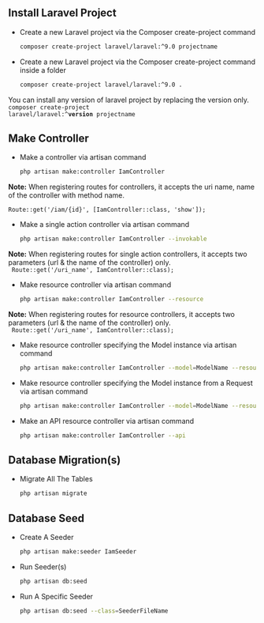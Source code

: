 ## Install Laravel Project

* Create a new Laravel project via the Composer create-project command 
  ```sh
  composer create-project laravel/laravel:^9.0 projectname
  ```
* Create a new Laravel project via the Composer create-project command inside a folder
  ```sh
  composer create-project laravel/laravel:^9.0 . 
  ```  
You can install any version of laravel project by replacing the version only.
<code> composer create-project laravel/laravel:^<b>version</b> projectname </code>
  
## Make Controller

* Make a controller via artisan command 
  ```sh
  php artisan make:controller IamController
  ```
<b>Note:</b> When registering routes for controllers, it accepts the uri name, name of the controller with method name.<br/>
<code> Route::get('/iam/{id}', [IamController::class, 'show']); </code> 
  
* Make a single action controller via artisan command 
  ```sh
  php artisan make:controller IamController --invokable 
  ```  
<b>Note:</b> When registering routes for single action controllers, it accepts two parameters (url & the name of the controller) only.<br/>
<code> Route::get('/uri_name', IamController::class); </code> 

* Make resource controller via artisan command 
  ```sh
  php artisan make:controller IamController --resource 
  ```  
<b>Note:</b> When registering routes for resource controllers, it accepts two parameters (url & the name of the controller) only.<br/>
<code> Route::get('/uri_name', IamController::class); </code>   
  
* Make resource controller specifying the Model instance via artisan command 
  ```sh
  php artisan make:controller IamController --model=ModelName --resource
  ```  
  
* Make resource controller specifying the Model instance from a Request via artisan command 
  ```sh
  php artisan make:controller IamController --model=ModelName --resource --requests
  ```    
 
* Make an API resource controller via artisan command 
  ```sh
  php artisan make:controller IamController --api
  ```     
  
## Database Migration(s)

* Migrate All The Tables
  ```sh
  php artisan migrate
  ```
  
## Database Seed

* Create A Seeder
  ```sh
  php artisan make:seeder IamSeeder
  ```
* Run Seeder(s)
  ```sh
  php artisan db:seed
  ```  
* Run A Specific Seeder 
  ```sh
  php artisan db:seed --class=SeederFileName
  ```

